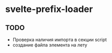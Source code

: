 # svelte-prefix-loader

## TODO
- Проверка наличия импорта в секции script
- создание файла элемента на лету